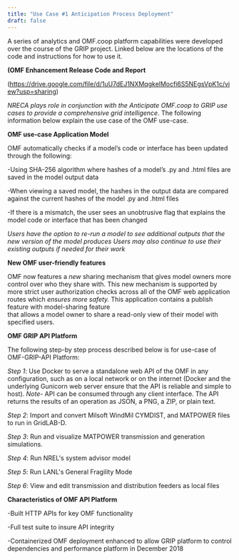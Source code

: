 ```yaml
---
title: "Use Case #1 Anticipation Process Deployment"
draft: false
---
```



A series of analytics and OMF.coop platform capabilities were developed over the course of the GRIP project. Linked below are the locations of the code and instructions for how to use it.

**(OMF Enhancement Release Code and Report**

(https://drive.google.com/file/d/1uU7dEJ1NXMqgkelMocfi6S5NEgsVpK1c/view?usp=sharing)

*NRECA plays role in conjunction with the Anticipate OMF.coop to GRIP use cases to provide a comprehensive grid intelligence*. The following information below explain the use case of the OMF use-case.

**OMF use-case Application Model**

OMF automatically checks if a model’s code or interface has been updated through the following:

-Using SHA-256 algorithm where hashes of a model’s .py  and .html files are saved in the model output data

-When viewing a saved model, the hashes in the output data are compared against the current hashes of the model .py and .html files

-If there is a mismatch, the user sees an unobtrusive flag that explains the model code or interface that has been changed

*Users have the option to re-run a model to see additional outputs that the new version of the model produces*
*Users may also continue to use their existing outputs if needed for their work*

**New OMF user-friendly features**

OMF now features a *new* sharing mechanism that gives model owners more control over who they share with. This new mechanism is supported by more strict user authorization checks across all of the OMF web application routes which *ensures more safety.* This application contains a publish feature with model-sharing feature  
that allows a model owner to share a read-only view of their model with specified users.

**OMF GRIP API Platform**

The following  step-by step process described below is for use-case of OMF-GRIP-API Platform:

  *Step 1*: Use Docker to serve a standalone web API of the OMF in any configuration, such as on a local network or on the internet (Docker and the underlying Gunicorn web server ensure that the API is reliable and simple to host). *Note*-  API can be consumed through any client interface. The API returns the results of an operation as JSON, a PNG, a ZIP, or plain text.

  *Step 2*:  Import and convert Milsoft WindMil CYMDIST, and MATPOWER files to run in GridLAB-D.

  *Step 3*: Run and visualize MATPOWER transmission and generation simulations.

  *Step 4*: Run NREL's system advisor model

  *Step 5*: Run LANL's General Fragility Mode

  *Step 6*: View and edit transmission and distribution feeders as local files

  **Characteristics of OMF API Platform**

-Built HTTP APIs for key OMF functionality

-Full test suite to insure API integrity

-Containerized OMF deployment enhanced to allow GRIP platform to control dependencies and performance platform in December 2018
